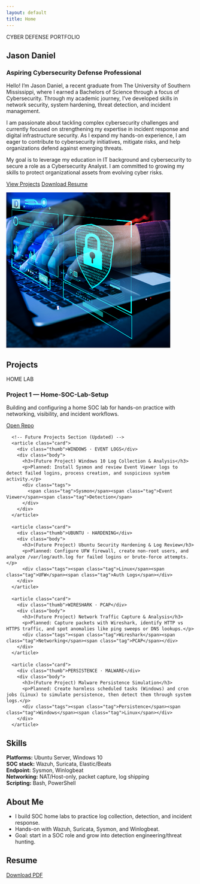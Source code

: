 ```yaml
---
layout: default
title: Home
---
```


<section class="hero">
  <div class="container hero-grid">
    <div>
      <div class="kicker">CYBER DEFENSE PORTFOLIO</div>
      <h1>Jason Daniel</h1>
      <h3>Aspiring Cybersecurity Defense Professional</h3>
      <p>Hello! I’m Jason Daniel, a recent graduate from The University of Southern Mississippi, where I earned a Bachelors of Science through a focus of Cybersecurity. Through my academic journey, I’ve developed skills in network security, system hardening, threat detection, and incident management.

I am passionate about tackling complex cybersecurity challenges and currently focused on strengthening my expertise in incident response and digital infrastructure security. As I expand my hands-on experience, I am eager to contribute to cybersecurity initiatives, mitigate risks, and help organizations defend against emerging threats.

My goal is to leverage my education in IT background and cybersecurity  to secure a role as a Cybersecurity Analyst. I am committed to growing my skills to protect organizational assets from evolving cyber risks.</p>
      <div class="cta-group">
        <a class="btn btn-primary" href="#projects">View Projects</a>
        <a class="btn btn-outline" href="/resume/JDaniel-Resume.pdf">Download Resume</a>
      </div>
</div>
   
  
<div class="panel image-panel">
  <img src="/assets/img/img-defense.png" 
       alt="Jason Daniel Cyber Portfolio" />
</div>



  </div>
</section>

<section id="projects" class="section">
  <div class="container">
    <h2>Projects</h2>
    <div class="grid">

<!-- Project 1 -->
<article class="card">
  <div class="thumb">HOME LAB</div>
  <div class="body">
    <h3>Project 1 — Home-SOC-Lab-Setup</h3>
    <p>Building and configuring a home SOC lab for hands-on practice with networking, visibility, and incident workflows.</p>
    <div class="actions">
      <a class="btn btn-primary" href="/projects/home-soc-lab-setup.html">Open Repo</a>
    </div>
  </div>
</article>

      <!-- Future Projects Section (Updated) -->
      <article class="card">
        <div class="thumb">WINDOWS · EVENT LOGS</div>
        <div class="body">
          <h3>(Future Project) Windows 10 Log Collection & Analysis</h3>
          <p>Planned: Install Sysmon and review Event Viewer logs to detect failed logins, process creation, and suspicious system activity.</p>
          <div class="tags">
            <span class="tag">Sysmon</span><span class="tag">Event Viewer</span><span class="tag">Detection</span>
          </div>
        </div>
      </article>

      <article class="card">
        <div class="thumb">UBUNTU · HARDENING</div>
        <div class="body">
          <h3>(Future Project) Ubuntu Security Hardening & Log Review</h3>
          <p>Planned: Configure UFW firewall, create non-root users, and analyze /var/log/auth.log for failed logins or brute-force attempts.</p>
          <div class="tags"><span class="tag">Linux</span><span class="tag">UFW</span><span class="tag">Auth Logs</span></div>
        </div>
      </article>

      <article class="card">
        <div class="thumb">WIRESHARK · PCAP</div>
        <div class="body">
          <h3>(Future Project) Network Traffic Capture & Analysis</h3>
          <p>Planned: Capture packets with Wireshark, identify HTTP vs HTTPS traffic, and spot anomalies like ping sweeps or DNS lookups.</p>
          <div class="tags"><span class="tag">Wireshark</span><span class="tag">Networking</span><span class="tag">PCAP</span></div>
        </div>
      </article>

      <article class="card">
        <div class="thumb">PERSISTENCE · MALWARE</div>
        <div class="body">
          <h3>(Future Project) Malware Persistence Simulation</h3>
          <p>Planned: Create harmless scheduled tasks (Windows) and cron jobs (Linux) to simulate persistence, then detect them through system logs.</p>
          <div class="tags"><span class="tag">Persistence</span><span class="tag">Windows</span><span class="tag">Linux</span></div>
        </div>
      </article>


  </div>


<section id="skills" class="section">
  <div class="container split">
    <div class="box">
      <h2>Skills</h2>
      <p><strong>Platforms:</strong> Ubuntu Server, Windows 10<br>
      <strong>SOC stack:</strong> Wazuh, Suricata, Elastic/Beats<br>
      <strong>Endpoint:</strong> Sysmon, Winlogbeat<br>
      <strong>Networking:</strong> NAT/Host-only, packet capture, log shipping<br>
      <strong>Scripting:</strong> Bash, PowerShell</p>
    </div>
    <div class="box" id="about">
      <h2>About Me</h2>
      <ul>
        <li>I build SOC home labs to practice log collection, detection, and incident response.</li>
        <li>Hands-on with Wazuh, Suricata, Sysmon, and Winlogbeat.</li>
        <li>Goal: start in a SOC role and grow into detection engineering/threat hunting.</li>
      </ul>
    </div>
  </div>
</section>

<section class="section">
  <div class="container">
    <h2>Resume</h2>
    <p><a class="btn btn-outline" href="/resume/JDaniel-Resume.pdf">Download PDF</a></p>
  </div>
</section>

